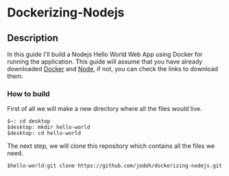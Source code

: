 # Dockerizing-Nodejs
## Description
In this guide I'll build a Nodejs Hello World Web App using Docker for running the application. This guide will assume that you have already downloaded [Docker](https://docs.docker.com/engine/install/ubuntu/) and [Node](https://www.digitalocean.com/community/tutorials/how-to-install-node-js-on-ubuntu-20-04), if not, you can check the links to download them.
### How to build
First of all we will make a new directory where all the files would live.
```
$~: cd desktop
$desktop: mkdir hello-world
$desktop: cd hello-world
```
The next step, we will clone this repository which contains all the files we need.
```
$hello-world:git clone https://github.com/jodeh/dockerizing-nodejs.git
```
